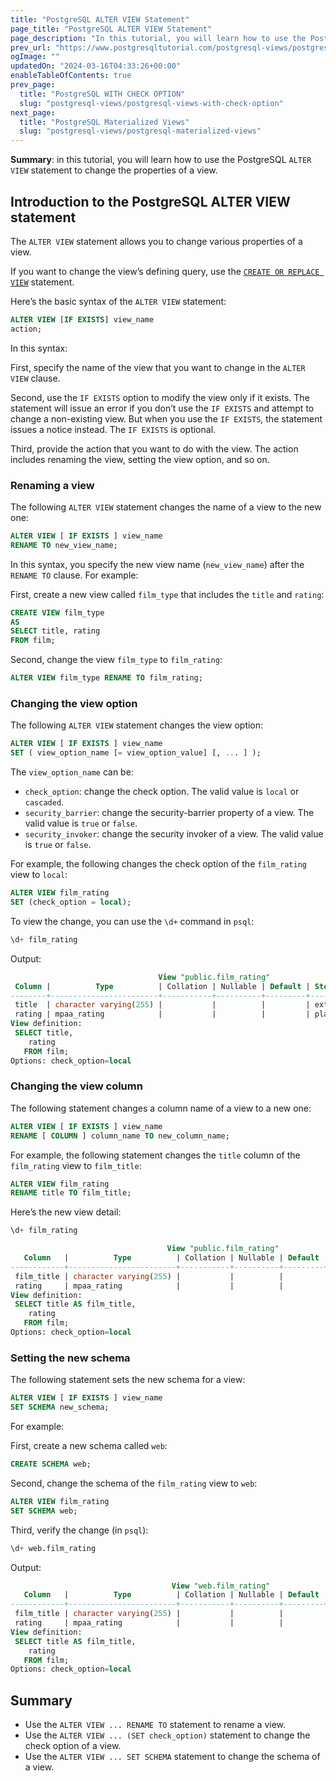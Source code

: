 ```yaml
---
title: "PostgreSQL ALTER VIEW Statement"
page_title: "PostgreSQL ALTER VIEW Statement"
page_description: "In this tutorial, you will learn how to use the PostgreSQL ALTER VIEW statement to change the properties of a view."
prev_url: "https://www.postgresqltutorial.com/postgresql-views/postgresql-alter-view/"
ogImage: ""
updatedOn: "2024-03-16T04:33:26+00:00"
enableTableOfContents: true
prev_page: 
  title: "PostgreSQL WITH CHECK OPTION"
  slug: "postgresql-views/postgresql-views-with-check-option"
next_page: 
  title: "PostgreSQL Materialized Views"
  slug: "postgresql-views/postgresql-materialized-views"
---
```





**Summary**: in this tutorial, you will learn how to use the PostgreSQL `ALTER VIEW` statement to change the properties of a view.


## Introduction to the PostgreSQL ALTER VIEW statement

The `ALTER VIEW` statement allows you to change various properties of a view.

If you want to change the view’s defining query, use the [`CREATE OR REPLACE VIEW`](managing-postgresql-views) statement.

Here’s the basic syntax of the `ALTER VIEW` statement:


```sql
ALTER VIEW [IF EXISTS] view_name
action;
```
In this syntax:

First, specify the name of the view that you want to change in the `ALTER VIEW` clause.

Second, use the `IF EXISTS` option to modify the view only if it exists. The statement will issue an error if you don’t use the `IF EXISTS` and attempt to change a non\-existing view. But when you use the `IF EXISTS`, the statement issues a notice instead. The `IF EXISTS` is optional.

Third, provide the action that you want to do with the view. The action includes renaming the view, setting the view option, and so on.


### Renaming a view

The following `ALTER VIEW` statement changes the name of a view to the new one:


```sql
ALTER VIEW [ IF EXISTS ] view_name
RENAME TO new_view_name;
```
In this syntax, you specify the new view name (`new_view_name`) after the `RENAME TO` clause. For example:

First, create a new view called `film_type` that includes the `title` and `rating`:


```sql
CREATE VIEW film_type
AS
SELECT title, rating
FROM film;
```
Second, change the view `film_type` to `film_rating`:


```sql
ALTER VIEW film_type RENAME TO film_rating;
```

### Changing the view option

The following `ALTER VIEW` statement changes the view option:


```sql
ALTER VIEW [ IF EXISTS ] view_name
SET ( view_option_name [= view_option_value] [, ... ] );
```
The `view_option_name` can be:

* `check_option`: change the check option. The valid value is `local` or `cascaded`.
* `security_barrier`: change the security\-barrier property of a view. The valid value is `true` or `false`.
* `security_invoker`: change the security invoker of a view. The valid value is `true` or `false`.

For example, the following changes the check option of the `film_rating` view to `local`:


```sql
ALTER VIEW film_rating
SET (check_option = local);
```
To view the change, you can use the `\d+` command in `psql`:


```sql
\d+ film_rating
```
Output:


```sql
                                 View "public.film_rating"
 Column |          Type          | Collation | Nullable | Default | Storage  | Description
--------+------------------------+-----------+----------+---------+----------+-------------
 title  | character varying(255) |           |          |         | extended |
 rating | mpaa_rating            |           |          |         | plain    |
View definition:
 SELECT title,
    rating
   FROM film;
Options: check_option=local
```

### Changing the view column

The following statement changes a column name of a view to a new one:


```sql
ALTER VIEW [ IF EXISTS ] view_name
RENAME [ COLUMN ] column_name TO new_column_name;
```
For example, the following statement changes the `title` column of the `film_rating` view to `film_title`:


```sql
ALTER VIEW film_rating
RENAME title TO film_title;
```
Here’s the new view detail:


```sql
\d+ film_rating
```

```sql
                                   View "public.film_rating"
   Column   |          Type          | Collation | Nullable | Default | Storage  | Description
------------+------------------------+-----------+----------+---------+----------+-------------
 film_title | character varying(255) |           |          |         | extended |
 rating     | mpaa_rating            |           |          |         | plain    |
View definition:
 SELECT title AS film_title,
    rating
   FROM film;
Options: check_option=local
```

### Setting the new schema

The following statement sets the new schema for a view:


```sql
ALTER VIEW [ IF EXISTS ] view_name
SET SCHEMA new_schema;
```
For example:

First, create a new schema called `web`:


```sql
CREATE SCHEMA web;
```
Second, change the schema of the `film_rating` view to `web`:


```sql
ALTER VIEW film_rating
SET SCHEMA web;
```
Third, verify the change (in `psql`):


```sql
\d+ web.film_rating
```
Output:


```sql
                                    View "web.film_rating"
   Column   |          Type          | Collation | Nullable | Default | Storage  | Description
------------+------------------------+-----------+----------+---------+----------+-------------
 film_title | character varying(255) |           |          |         | extended |
 rating     | mpaa_rating            |           |          |         | plain    |
View definition:
 SELECT title AS film_title,
    rating
   FROM film;
Options: check_option=local
```

## Summary

* Use the `ALTER VIEW ... RENAME TO` statement to rename a view.
* Use the `ALTER VIEW ... (SET check_option)` statement to change the check option of a view.
* Use the `ALTER VIEW ... SET SCHEMA` statement to change the schema of a view.

